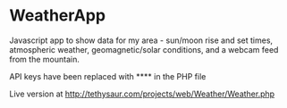 # WeatherApp
Javascript app to show data for my area - sun/moon rise and set times, atmospheric weather, geomagnetic/solar conditions, and a webcam feed from the mountain.

API keys have been replaced with **** in the PHP file

Live version at http://tethysaur.com/projects/web/Weather/Weather.php
